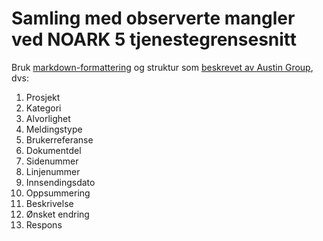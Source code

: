 Samling med observerte mangler ved NOARK 5 tjenestegrensesnitt
==============================================================

Bruk
[markdown-formattering](https://help.github.com/articles/basic-writing-and-formatting-syntax/)
og struktur som [beskrevet av Austin
Group](http://www.opengroup.org/austin/mantis.html), dvs:

 1. Prosjekt
 1. Kategori
 1. Alvorlighet
 1. Meldingstype
 1. Brukerreferanse
 1. Dokumentdel
 1. Sidenummer
 1. Linjenummer
 1. Innsendingsdato
 1. Oppsummering
 1. Beskrivelse
 1. Ønsket endring
 1. Respons
